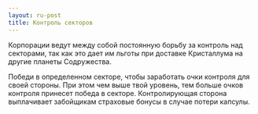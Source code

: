 ```yaml
---
layout: ru-post
title: Контроль секторов
---
```


Корпорации ведут между собой постоянную борьбу за контроль над секторами, так как это дает им льготы при доставке Кристаллума на другие планеты Содружества.

Победи в определенном секторе, чтобы заработать очки контроля для своей стороны. При этом чем выше твой уровень, тем больше очков контроля принесет победа в секторе. Контролирующая сторона выплачивает забойщикам страховые бонусы в случае потери капсулы.
